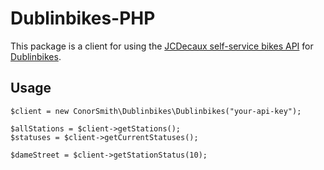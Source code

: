# Dublinbikes-PHP

This package is a client for using the [JCDecaux self-service bikes API](https://developer.jcdecaux.com) for [Dublinbikes](http://www.dublinbikes.ie/).

## Usage

```
$client = new ConorSmith\Dublinbikes\Dublinbikes("your-api-key");

$allStations = $client->getStations();
$statuses = $client->getCurrentStatuses();

$dameStreet = $client->getStationStatus(10);
```
